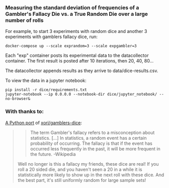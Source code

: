 ### Measuring the standard deviation of frequencies of a Gambler's Fallacy Die vs. a True Random Die over a large number of rolls

For example, to start 3 experiments with random dice and another 3 experiments with gamblers fallacy dice, run:

`docker-compose up --scale exprandom=3 --scale expgambler=3`

Each "exp" container posts its experimental data to the datacollector container. The first result is posted after 10 iterations, then 20, 40, 80...

The datacollector appends results as they arrive to data/dice-results.csv.

To view the data in a jupyter notebook:

    pip install -r dice/requirements.txt
    jupyter-notebook --ip 0.0.0.0 --notebook-dir dice/jupyter_notebook/ --no-browser&


### With thanks to:

[A Python port](https://github.com/Torvaney/gamblers-dice) of [xori/gamblers-dice](https://github.com/xori/gamblers-dice):

> > The term Gambler's fallacy refers to a misconception about statistics. [...] In statistics, a random event has a certain probability of occurring. The fallacy is that if the event has occurred less frequently in the past, it will be more frequent in the future. -Wikipedia
>
> Well no longer is this a fallacy my friends, these dice are real! If you roll a 20 sided die, and you haven't seen a 20 in a while it is statistically more likely to show up in the next roll with these dice. And the best part, it's still uniformly random for large sample sets!

